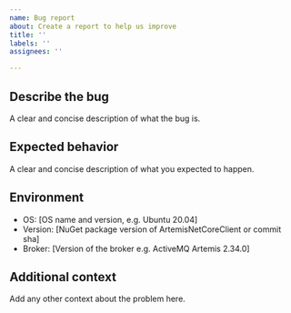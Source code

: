 ```yaml
---
name: Bug report
about: Create a report to help us improve
title: ''
labels: ''
assignees: ''

---
```


## Describe the bug

A clear and concise description of what the bug is.

## Expected behavior

A clear and concise description of what you expected to happen.

## Environment

- OS: [OS name and version, e.g. Ubuntu 20.04]
- Version: [NuGet package version of ArtemisNetCoreClient or commit sha]
- Broker: [Version of the broker e.g. ActiveMQ Artemis 2.34.0]

## Additional context

Add any other context about the problem here.
